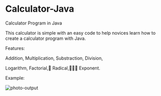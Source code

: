 # Calculator-Java
Calculator Program in Java

This calculator is simple with an easy code to help novices learn how to create a calculator
program with Java.

Features:

Addition, Multiplication, Substraction, Division,

Logarithm, Factorial, ٍRadical, ِِِExponent.

Example:

![photo-output](https://github.com/xahraseyedi/Calculator-Java/assets/167974882/2f66f668-dbaa-40af-b45a-2c01c8411d61)

